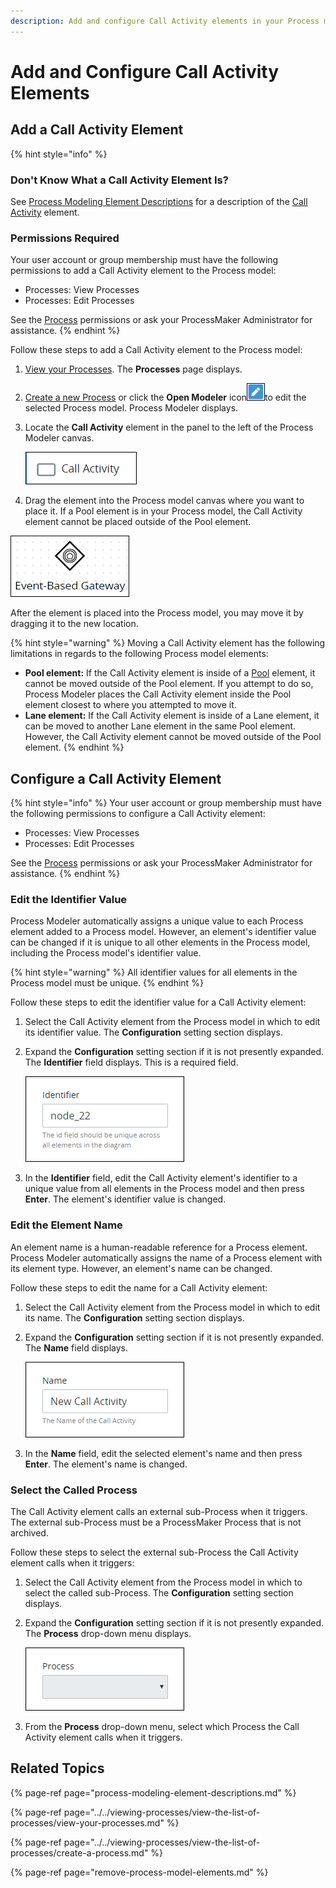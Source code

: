 ```yaml
---
description: Add and configure Call Activity elements in your Process model.
---
```


# Add and Configure Call Activity Elements

## Add a Call Activity Element

{% hint style="info" %}
### Don't Know What a Call Activity Element Is?

See [Process Modeling Element Descriptions](process-modeling-element-descriptions.md) for a description of the [Call Activity](process-modeling-element-descriptions.md#call-activity) element.

### Permissions Required

Your user account or group membership must have the following permissions to add a Call Activity element to the Process model:

* Processes: View Processes
* Processes: Edit Processes

See the [Process](../../../processmaker-administration/permission-descriptions-for-users-and-groups.md#processes) permissions or ask your ProcessMaker Administrator for assistance.
{% endhint %}

Follow these steps to add a Call Activity element to the Process model:

1. [View your Processes](https://processmaker.gitbook.io/processmaker-4-community/-LPblkrcFWowWJ6HZdhC/~/drafts/-LRhVZm0ddxDcGGdN5ZN/primary/designing-processes/viewing-processes/view-the-list-of-processes/view-your-processes#view-all-processes). The **Processes** page displays.
2. [Create a new Process](../../viewing-processes/view-the-list-of-processes/create-a-process.md) or click the **Open Modeler** icon![](../../../.gitbook/assets/open-modeler-edit-icon-processes-page-processes.png)to edit the selected Process model. Process Modeler displays.
3. Locate the **Call Activity** element in the panel to the left of the Process Modeler canvas.  

   ![](../../../.gitbook/assets/call-activity-bpmn-side-bar-process-modeler-processes.png)

4. Drag the element into the Process model canvas where you want to place it. If a Pool element is in your Process model, the Call Activity element cannot be placed outside of the Pool element.

![Event-Based Gateway element](../../../.gitbook/assets/event-based-gateway-in-process-modeler-processes.png)

After the element is placed into the Process model, you may move it by dragging it to the new location.

{% hint style="warning" %}
Moving a Call Activity element has the following limitations in regards to the following Process model elements:

* **Pool element:** If the Call Activity element is inside of a [Pool](process-modeling-element-descriptions.md#pool) element, it cannot be moved outside of the Pool element. If you attempt to do so, Process Modeler places the Call Activity element inside the Pool element closest to where you attempted to move it.
* **Lane element:** If the Call Activity element is inside of a Lane element, it can be moved to another Lane element in the same Pool element. However, the Call Activity element cannot be moved outside of the Pool element.
{% endhint %}

## Configure a Call Activity Element

{% hint style="info" %}
Your user account or group membership must have the following permissions to configure a Call Activity element:

* Processes: View Processes
* Processes: Edit Processes

See the [Process](../../../processmaker-administration/permission-descriptions-for-users-and-groups.md#processes) permissions or ask your ProcessMaker Administrator for assistance.
{% endhint %}

### Edit the Identifier Value

Process Modeler automatically assigns a unique value to each Process element added to a Process model. However, an element's identifier value can be changed if it is unique to all other elements in the Process model, including the Process model's identifier value.

{% hint style="warning" %}
All identifier values for all elements in the Process model must be unique.
{% endhint %}

Follow these steps to edit the identifier value for a Call Activity element:

1. Select the Call Activity element from the Process model in which to edit its identifier value. The **Configuration** setting section displays.
2. Expand the **Configuration** setting section if it is not presently expanded. The **Identifier** field displays. This is a required field.  

   ![](../../../.gitbook/assets/identifier-call-activity-process-modeler-processes.png)

3. In the **Identifier** field, edit the Call Activity element's identifier to a unique value from all elements in the Process model and then press **Enter**. The element's identifier value is changed.

### Edit the Element Name

An element name is a human-readable reference for a Process element. Process Modeler automatically assigns the name of a Process element with its element type. However, an element's name can be changed.

Follow these steps to edit the name for a Call Activity element:

1. Select the Call Activity element from the Process model in which to edit its name. The **Configuration** setting section displays.
2. Expand the **Configuration** setting section if it is not presently expanded. The **Name** field displays.  

   ![](../../../.gitbook/assets/call-activity-configuration-name-process-modeler-processes%20%281%29.png)

3. In the **Name** field, edit the selected element's name and then press **Enter**. The element's name is changed.

### Select the Called Process

The Call Activity element calls an external sub-Process when it triggers. The external sub-Process must be a ProcessMaker Process that is not archived.

Follow these steps to select the external sub-Process the Call Activity element calls when it triggers:

1. Select the Call Activity element from the Process model in which to select the called sub-Process. The **Configuration** setting section displays.
2. Expand the **Configuration** setting section if it is not presently expanded. The **Process** drop-down menu displays.  

   ![](../../../.gitbook/assets/call-activity-configuration-process-modeler-processes.png)

3. From the **Process** drop-down menu, select which Process the Call Activity element calls when it triggers.

## Related Topics

{% page-ref page="process-modeling-element-descriptions.md" %}

{% page-ref page="../../viewing-processes/view-the-list-of-processes/view-your-processes.md" %}

{% page-ref page="../../viewing-processes/view-the-list-of-processes/create-a-process.md" %}

{% page-ref page="remove-process-model-elements.md" %}

